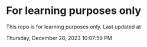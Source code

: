 # For learning purposes only
This repo is for learning purposes only.
Last updated at

Thursday, December 28, 2023 10:07:59 PM

